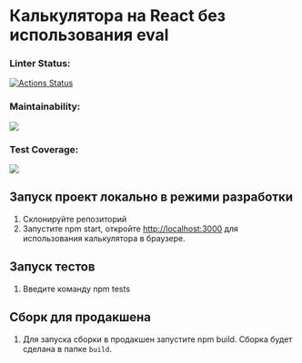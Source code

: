 # Калькулятора на React без использования eval

### Linter Status:
[![Actions Status](https://github.com/kuznevia/calc/workflows/Linter/badge.svg)](https://github.com/kuznevia/calc/actions)

### Maintainability:
<a href="https://codeclimate.com/github/kuznevia/calc/maintainability"><img src="https://api.codeclimate.com/v1/badges/f660c37f4f9bf8076f59/maintainability" /></a>

### Test Coverage: 
<a href="https://codeclimate.com/github/kuznevia/calc/test_coverage"><img src="https://api.codeclimate.com/v1/badges/f660c37f4f9bf8076f59/test_coverage" /></a>

## Запуск проект локально в режими разработки

1. Склонируйте репозиторий
2. Запустите npm start, откройте [http://localhost:3000](http://localhost:3000) для использования калькулятора в браузере.

## Запуск тестов

1. Введите команду npm tests

## Сборк для продакшена

1. Для запуска сборки в продакшен запустите npm build. Сборка будет сделана в папке `build`.